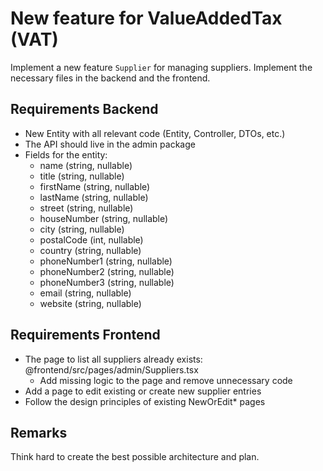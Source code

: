 # New feature for ValueAddedTax (VAT)
Implement a new feature `Supplier` for managing suppliers. Implement the necessary files in the backend and the frontend.

## Requirements Backend
- New Entity with all relevant code (Entity, Controller, DTOs, etc.)
- The API should live in the admin package
- Fields for the entity:
  - name (string, nullable)
  - title (string, nullable)
  - firstName (string, nullable)
  - lastName (string, nullable)
  - street (string, nullable)
  - houseNumber (string, nullable)
  - city (string, nullable)
  - postalCode (int, nullable)
  - country (string, nullable)
  - phoneNumber1 (string, nullable)
  - phoneNumber2 (string, nullable)
  - phoneNumber3 (string, nullable)
  - email (string, nullable)
  - website (string, nullable)

## Requirements Frontend
- The page to list all suppliers already exists: @frontend/src/pages/admin/Suppliers.tsx
  - Add missing logic to the page and remove unnecessary code
- Add a page to edit existing or create new supplier entries
- Follow the design principles of existing NewOrEdit* pages

## Remarks
Think hard to create the best possible architecture and plan.